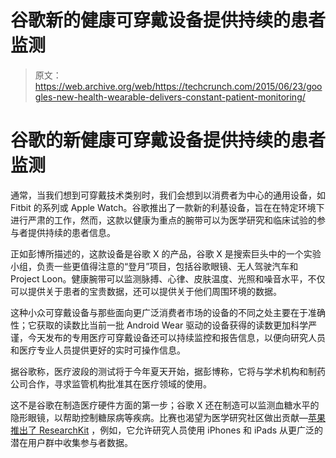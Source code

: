 # 谷歌新的健康可穿戴设备提供持续的患者监测 

> 原文：<https://web.archive.org/web/https://techcrunch.com/2015/06/23/googles-new-health-wearable-delivers-constant-patient-monitoring/>

# 谷歌的新健康可穿戴设备提供持续的患者监测

通常，当我们想到可穿戴技术类别时，我们会想到以消费者为中心的通用设备，如 Fitbit 的系列或 Apple Watch。谷歌推出了一款新的利基设备，旨在在特定环境下进行严肃的工作，然而，这款以健康为重点的腕带可以为医学研究和临床试验的参与者提供持续的患者信息。

正如彭博所描述的，这款设备是谷歌 X 的产品，谷歌 X 是搜索巨头中的一个实验小组，负责一些更值得注意的“登月”项目，包括谷歌眼镜、无人驾驶汽车和 Project Loon。健康腕带可以监测脉搏、心律、皮肤温度、光照和噪音水平，不仅可以提供关于患者的宝贵数据，还可以提供关于他们周围环境的数据。

这种小众可穿戴设备与那些面向更广泛消费者市场的设备的不同之处主要在于准确性；它获取的读数比当前一批 Android Wear 驱动的设备获得的读数更加科学严谨，今天发布的专用医疗可穿戴设备还可以持续监控和报告信息，以便向研究人员和医疗专业人员提供更好的实时可操作信息。

据谷歌称，医疗波段的测试将于今年夏天开始，据彭博称，它将与学术机构和制药公司合作，寻求监管机构批准其在医疗领域的使用。

这不是谷歌在制造医疗硬件方面的第一步；谷歌 X 还在制造可以监测血糖水平的隐形眼镜，以帮助控制糖尿病等疾病。比赛也渴望为医学研究社区做出贡献—[苹果推出了 ResearchKit](https://web.archive.org/web/20221007092721/https://beta.techcrunch.com/2015/03/09/apple-introduces-researchkit-turning-iphones-into-medical-diagnostic-devices/) ，例如，它允许研究人员使用 iPhones 和 iPads 从更广泛的潜在用户群中收集参与者数据。